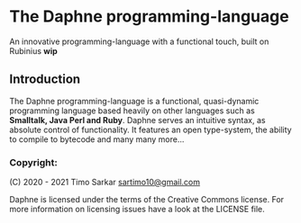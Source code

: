 <!-- some badges up here -->

# The Daphne programming-language

An innovative programming-language with a functional touch, built on Rubinius **wip**

## Introduction 

The Daphne programming-language is a functional, quasi-dynamic programming language based heavily on other languages such as **Smalltalk, Java Perl and Ruby**. Daphne serves an intuitive syntax, as absolute control of functionality. It features an open type-system, the ability to compile to bytecode and many many more...
 
### Copyright:

(C) 2020 - 2021 Timo Sarkar <sartimo10@gmail.com>

Daphne is licensed under the terms of the Creative Commons license. For more information on licensing issues have a look at the LICENSE file.
